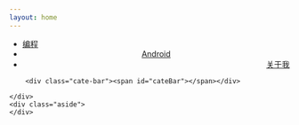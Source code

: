 ```yaml
---
layout: home
---
```


<div class="index-content aboutme">
    <div class="section">
        <ul class="artical-cate">
            <li ><a href="/"><span>编程</span></a></li>
            <li style="text-align:center"><a href="/android"><span>Android</span></a></li>
            <li class="on"  style="text-align:right"><a href="/aboutme"><span>关于我</span></a></li>
        </ul>

        <div class="cate-bar"><span id="cateBar"></span></div>
        
    </div>
    <div class="aside">
    </div>
</div>
